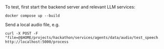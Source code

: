 To test, first start the backend server and relevant LLM services:
```
docker compose up --build
```

Send a local audio file, e.g.
```
curl -X POST -F "file=@$HOME/projects/hackathon/services/agents/data/audio/test_speech.wav" http://localhost:5000/process
```

